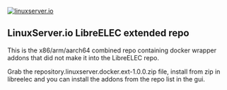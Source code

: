 [linuxserverurl]: https://linuxserver.io
[forumurl]: https://forum.linuxserver.io
[ircurl]: https://www.linuxserver.io/irc/
[podcasturl]: https://www.linuxserver.io/podcast/

[![linuxserver.io](https://raw.githubusercontent.com/linuxserver/docker-templates/master/linuxserver.io/img/linuxserver_medium.png)][linuxserverurl]

## LinuxServer.io LibreELEC extended repo

This is the x86/arm/aarch64 combined repo containing docker wrapper addons that did not make it into the LibreELEC repo.

Grab the repository.linuxserver.docker.ext-1.0.0.zip file, install from zip in libreelec and you can install the addons from the repo list in the gui.
